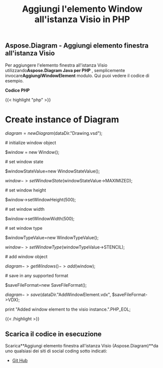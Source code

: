 ﻿---
title: Aggiungi l'elemento Window all'istanza Visio in PHP
type: docs
weight: 20
url: /it/java/add-window-element-to-the-visio-instance-in-php/
---
## **Aspose.Diagram - Aggiungi elemento finestra all'istanza Visio**
 Per aggiungere l'elemento finestra all'istanza Visio utilizzando**Aspose.Diagram Java per PHP** , semplicemente invocare**AggiungiWindowElement** modulo. Qui puoi vedere il codice di esempio.

**Codice PHP**

{{< highlight "php" >}}

 # Create instance of Diagram

$diagram = new Diagram($dataDir."Drawing.vsd");

\# initialize window object

$window = new Window();

\# set window state

$windowStateValue=new WindowStateValue();

$window->setWindowState($windowStateValue->MAXIMIZED);

\# set window height

$window->setWindowHeight(500);

\# set window width

$window->setWindowWidth(500);

\# set window type

$windowTypeValue=new WindowTypeValue();

$window->setWindowType($windowTypeValue->STENCIL);

\# add window object

$diagram->getWindows()->add($window);

\# save in any supported format

$saveFileFormat=new SaveFileFormat();

$diagram->save($dataDir."AddWindowElement.vdx", $saveFileFormat->VDX);

print "Added window element to the visio instance.".PHP_EOL;

{{< /highlight >}}
## **Scarica il codice in esecuzione**
 Scarica**Aggiungi elemento finestra all'istanza Visio (Aspose.Diagram)**da uno qualsiasi dei siti di social coding sotto indicati:

- [Git Hub](https://github.com/asposediagram/Aspose.Diagram-for-Java/blob/master/Plugins/Aspose_Diagram_Java_for_PHP/src/aspose/diagram/WorkingwithWindowElements/AddWindowElement.php)
